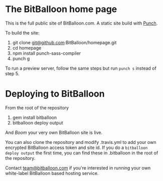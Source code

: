 # The BitBalloon home page

This is the full public site of BitBalloon.com. A static site build with [Punch](https://github.com/laktek/punch).

To build the site:

1. git clone git@github.com:BitBalloon/homepage.git
2. cd homepage
3. npm install punch-sass-compiler
4. punch g

To run a preview server, follow the same steps but run `punch s` instead of step 5.

# Deploying to BitBalloon

From the root of the repository

1. gem install bitballoon
2. bitballoon deploy output

And *Boom* your very own BitBalloon site is live.

You can also clone the repository and modify .travis.yml to add your own encrypted BitBalloon access token and site id. If you do a `bitballoon deploy output` the first time, you can find these in .bitballoon in the root of the repository.

Contact team@bitballoon.com if you're interested in running your own white-label BitBalloon based hosting service.